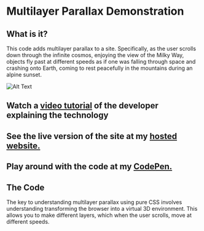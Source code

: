 # Multilayer Parallax Demonstration

## What is it?
This code adds multilayer parallax to a site. Specifically, as the user scrolls down through the infinite cosmos, enjoying the view of the Milky Way, objects fly past at different speeds as if one was falling through space and crashing onto Earth, coming to rest peacefully in the mountains during an alpine sunset.

![Alt Text](https://github.com/BryanLong14/Bryan-Multilayer-Parallax-Demo/blob/master/images/gif.gif)

## Watch a [video tutorial](https://vimeo.com/251192931) of the developer explaining the technology

## See the live version of the site at my [hosted website.](https://multilayer-parallax.firebaseapp.com/)

## Play around with the code at my [CodePen.](https://codepen.io/BryanLong/pen/ZagjLV)




## The Code
The key to understanding multilayer parallax using pure CSS involves understanding transforming the browser into a virtual 3D environment.
This allows you to make different layers, which when the user scrolls, move at different speeds.

